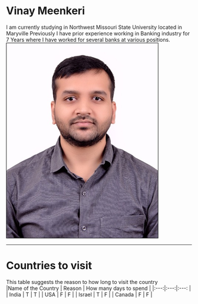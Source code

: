 # Vinay Meenkeri
I am currently studying in Northwest Missouri State University located in Maryville Previously I have prior experience working in Banking industry for 7 Years where I have worked for several banks at various positions.
![Vinay Image](VinayPic.jpg)

---

# Countries to visit
This table suggests the reason to how long to visit the country<br>
|Name of the Country | Reason | How many days to spend |
|:---:|:---:|:---: |
| India | T | T |
| USA | F | F |
| Israel | T | F |
| Canada | F | F |